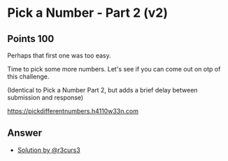 # Pick a Number - Part 2 (v2)

## Points 100

Perhaps that first one was too easy.

Time to pick some more numbers. Let's see if you can come out on otp of this challenge.

(Identical to Pick a Number Part 2, but adds a brief delay between submission and response)

https://pickdifferentnumbers.h4110w33n.com

## Answer

- [Solution by @r3curs3](files/pickdifferntnumbers.py)
